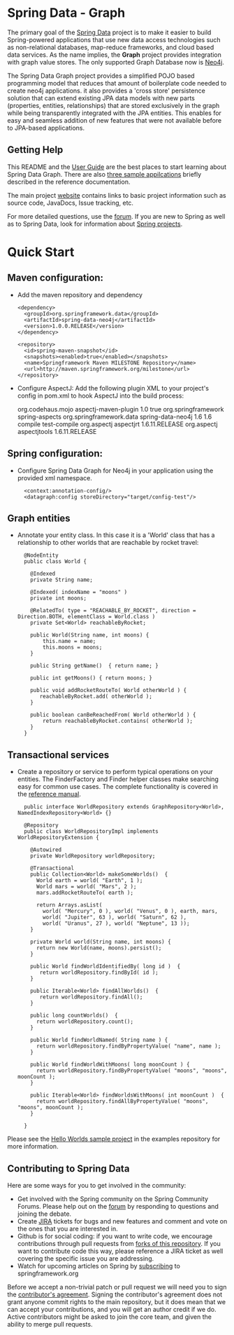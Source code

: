 Spring Data - Graph
=======================

The primary goal of the [Spring Data](http://www.springsource.org/spring-data) project is to make it easier to
build Spring-powered applications that use new data access technologies such as non-relational databases, map-reduce
frameworks, and cloud based data services. As the name implies, the **Graph** project provides integration with
graph value stores.  The only supported Graph Database now is [Neo4j](http://neo4j.org/).

The Spring Data Graph project provides a simplified POJO based programming model that reduces that amount of
boilerplate code needed to create neo4j applications.  it also provides a 'cross store' persistence solution that
can extend existing JPA data models with new parts (properties, entities, relationships) that are stored exclusively
in the graph while being transparently integrated with the JPA entities.  This enables for easy and seamless
addition of new features that were not available before to JPA-based applications.

Getting Help
------------

This README and the [User Guide](http://static.springsource.org/spring-data/data-graph/docs/current/reference/html/)
are the best places to start learning about Spring Data Graph.  There are also
[three sample appilcations](https://github.com/SpringSource/spring-data-graph-examples) briefly described in the
reference documentation.

The main project [website](http://www.springsource.org/spring-data) contains links to basic project information such
as source code, JavaDocs, Issue tracking, etc.

For more detailed questions, use the [forum](http://forum.springsource.org/forumdisplay.php?f=80). If you are new to
Spring as well as to Spring Data, look for information about [Spring projects](http://www.springsource.org/projects).


# Quick Start

## Maven configuration:

*  Add the maven repository and dependency

       <dependency>
         <groupId>org.springframework.data</groupId>
         <artifactId>spring-data-neo4j</artifactId>
         <version>1.0.0.RELEASE</version>
       </dependency>

       <repository>
         <id>spring-maven-snapshot</id>
         <snapshots><enabled>true</enabled></snapshots>
         <name>Springframework Maven MILESTONE Repository</name>
         <url>http://maven.springframework.org/milestone</url>
       </repository>

*  Configure AspectJ: Add the following plugin XML to your project's <plugins> config in pom.xml to
   hook AspectJ into the build process:

      <plugin>
        <groupId>org.codehaus.mojo</groupId>
        <artifactId>aspectj-maven-plugin</artifactId>
        <version>1.0</version>
        <configuration>
          <outxml>true</outxml>
          <aspectLibraries>
            <aspectLibrary>
              <groupId>org.springframework</groupId>
              <artifactId>spring-aspects</artifactId>
            </aspectLibrary>
            <aspectLibrary>
              <groupId>org.springframework.data</groupId>
              <artifactId>spring-data-neo4j</artifactId>
            </aspectLibrary>
          </aspectLibraries>
          <source>1.6</source>
          <target>1.6</target>
        </configuration>
        <executions>
          <execution>
            <goals>
              <goal>compile</goal>
              <goal>test-compile</goal>
            </goals>
          </execution>
        </executions>
        <dependencies>
          <dependency>
            <groupId>org.aspectj</groupId>
            <artifactId>aspectjrt</artifactId>
            <version>1.6.11.RELEASE</version>
          </dependency>
          <dependency>
            <groupId>org.aspectj</groupId>
            <artifactId>aspectjtools</artifactId>
            <version>1.6.11.RELEASE</version>
          </dependency>
        </dependencies>
      </plugin>

## Spring configuration:

* Configure Spring Data Graph for Neo4j in your application using the provided xml namespace.

    <?xml version="1.0" encoding="UTF-8" standalone="yes"?>
    <beans xmlns="http://www.springframework.org/schema/beans"
        xmlns:context="http://www.springframework.org/schema/context"
        xmlns:xsi="http://www.w3.org/2001/XMLSchema-instance"
        xmlns:datagraph="http://www.springframework.org/schema/data/graph"
        xsi:schemaLocation="
            http://www.springframework.org/schema/beans http://www.springframework.org/schema/beans/spring-beans-3.0.xsd
            http://www.springframework.org/schema/context http://www.springframework.org/schema/context/spring-context-3.0.xsd
            http://www.springframework.org/schema/data/graph http://www.springframework.org/schema/data/graph/datagraph-1.0.xsd
            ">

        <context:annotation-config/>
        <datagraph:config storeDirectory="target/config-test"/>

    </beans>

## Graph entities

* Annotate your entity class.  In this case it is a 'World' class that has a relationship to other worlds that are reachable by rocket travel:

        @NodeEntity
        public class World {

          @Indexed
          private String name;

          @Indexed( indexName = "moons" )
		  private int moons;

          @RelatedTo( type = "REACHABLE_BY_ROCKET", direction = Direction.BOTH, elementClass = World.class )
          private Set<World> reachableByRocket;

          public World(String name, int moons) {
              this.name = name;
              this.moons = moons;
          }

          public String getName()  { return name; }

          public int getMoons() { return moons; }

          public void addRocketRouteTo( World otherWorld ) {
             reachableByRocket.add( otherWorld );
          }

          public boolean canBeReachedFrom( World otherWorld ) {
              return reachableByRocket.contains( otherWorld );
          }
        }

## Transactional services

* Create a repository or service to perform typical operations on your entities.  The FinderFactory and Finder helper classes make searching easy for common use cases. The complete functionality is covered in the [reference manual](http://static.springsource.org/spring-data/data-graph/docs/current/reference/html/#programming-model).

        public interface WorldRepository extends GraphRepository<World>, NamedIndexRepository<World> {}

        @Repository
        public class WorldRepositoryImpl implements WorldRepositoryExtension {

          @Autowired
          private WorldRepository worldRepository;

          @Transactional
          public Collection<World> makeSomeWorlds()  {
            World earth = world( "Earth", 1 );
            World mars = world( "Mars", 2 );
            mars.addRocketRouteTo( earth );

	        return Arrays.asList(
			  world( "Mercury", 0 ), world( "Venus", 0 ), earth, mars,
			  world( "Jupiter", 63 ), world( "Saturn", 62 ),
			  world( "Uranus", 27 ), world( "Neptune", 13 ));
          }

          private World world(String name, int moons) {
            return new World(name, moons).persist();
          }

          public World findWorldIdentifiedBy( long id )  {
             return worldRepository.findById( id );
          }

          public Iterable<World> findAllWorlds()  {
             return worldRepository.findAll();
          }

          public long countWorlds()  {
            return worldRepository.count();
          }

          public World findWorldNamed( String name ) {
            return worldRepository.findByPropertyValue( "name", name );
          }

          public World findWorldWithMoons( long moonCount ) {
            return worldRepository.findByPropertyValue( "moons", "moons", moonCount );
          }

          public Iterable<World> findWorldsWithMoons( int moonCount )  {
            return worldRepository.findAllByPropertyValue( "moons", "moons", moonCount );
          }

        }


Please see the [Hello Worlds sample project](https://github.com/SpringSource/spring-data-graph-examples/tree/master/hello-worlds)
in the examples repository for more information.


Contributing to Spring Data
---------------------------

Here are some ways for you to get involved in the community:

* Get involved with the Spring community on the Spring Community Forums.  Please help out on the [forum](http://forum.springsource.org/forumdisplay.php?f=80) by responding to questions and joining the debate.
* Create [JIRA](https://jira.springframework.org/browse/DATAGRAPH) tickets for bugs and new features and comment and vote on the ones that you are interested in.
* Github is for social coding: if you want to write code, we encourage contributions through pull requests from [forks of this repository](http://help.github.com/forking/). If you want to contribute code this way, please reference a JIRA ticket as well covering the specific issue you are addressing.
* Watch for upcoming articles on Spring by [subscribing](http://www.springsource.org/node/feed) to springframework.org

Before we accept a non-trivial patch or pull request we will need you to sign the [contributor's agreement](https://support.springsource.com/spring_committer_signup).  Signing the contributor's agreement does not grant anyone commit rights to the main repository, but it does mean that we can accept your contributions, and you will get an author credit if we do.  Active contributors might be asked to join the core team, and given the ability to merge pull requests.
